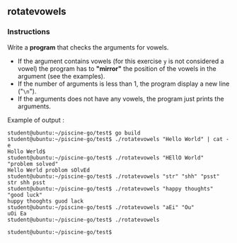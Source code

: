 ## rotatevowels

### Instructions

Write a **program** that checks the arguments for vowels.

- If the argument contains vowels (for this exercise `y` is not considered a vowel) the program has to **"mirror"** the position of the vowels in the argument (see the examples).
- If the number of arguments is less than 1, the program display a new line ("`\n`").
- If the arguments does not have any vowels, the program just prints the arguments.

Example of output :

```console
student@ubuntu:~/piscine-go/test$ go build
student@ubuntu:~/piscine-go/test$ ./rotatevowels "Hello World" | cat -e
Hollo Werld$
student@ubuntu:~/piscine-go/test$ ./rotatevowels "HEllO World" "problem solved"
Hello Werld problom sOlvEd
student@ubuntu:~/piscine-go/test$ ./rotatevowels "str" "shh" "psst"
str shh psst
student@ubuntu:~/piscine-go/test$ ./rotatevowels "happy thoughts" "good luck"
huppy thooghts guod lack
student@ubuntu:~/piscine-go/test$ ./rotatevowels "aEi" "Ou"
uOi Ea
student@ubuntu:~/piscine-go/test$ ./rotatevowels

student@ubuntu:~/piscine-go/test$
```
